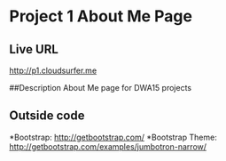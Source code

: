 # Project 1 About Me Page

## Live URL
<http://p1.cloudsurfer.me>

##Description
About Me page for DWA15 projects

## Outside code
*Bootstrap: http://getbootstrap.com/
*Bootstrap Theme: http://getbootstrap.com/examples/jumbotron-narrow/